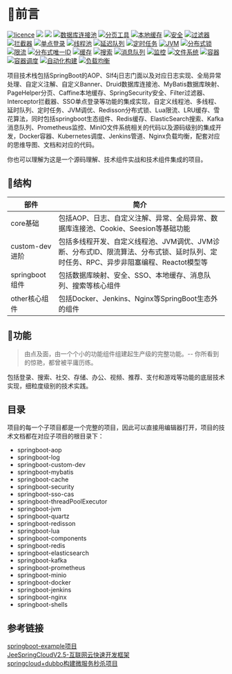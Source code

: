# 🎉前言

[![licence](https://img.shields.io/badge/licence-MIT-blue)](https://img.shields.io/badge/licence-MIT-blue)
[![](https://img.shields.io/badge/切面-aop-brightgreen)](https://img.shields.io/badge/%E5%88%87%E9%9D%A2-aop-brightgreen)
[![](https://img.shields.io/badge/日志-slf4j-yellow)](https://img.shields.io/badge/%E6%97%A5%E5%BF%97-slf4j-yellow)
[![数据库连接池](https://img.shields.io/badge/%E6%95%B0%E6%8D%AE%E5%BA%93%E8%BF%9E%E6%8E%A5%E6%B1%A0-druid-orange)](https://img.shields.io/badge/%E6%95%B0%E6%8D%AE%E5%BA%93%E8%BF%9E%E6%8E%A5%E6%B1%A0-druid-orange)
[![分页工具](https://img.shields.io/badge/%E5%88%86%E9%A1%B5-pagehelper-blue)](https://img.shields.io/badge/%E5%88%86%E9%A1%B5-pagehelper-blue)
[![本地缓存](https://img.shields.io/badge/%E6%9C%AC%E5%9C%B0%E7%BC%93%E5%AD%98-caffine-red)](https://img.shields.io/badge/%E6%9C%AC%E5%9C%B0%E7%BC%93%E5%AD%98-caffine-red)
[![安全](https://img.shields.io/badge/%E5%AE%89%E5%85%A8-springsecurity-green)](https://img.shields.io/badge/%E5%AE%89%E5%85%A8-springsecurity-green)
[![过滤器](https://img.shields.io/badge/%E8%BF%87%E6%BB%A4%E5%99%A8-filter-blue)](https://img.shields.io/badge/%E8%BF%87%E6%BB%A4%E5%99%A8-filter-blue)
[![拦截器](https://img.shields.io/badge/%E6%8B%A6%E6%88%AA%E5%99%A8-intercepter-blue)](https://img.shields.io/badge/%E6%8B%A6%E6%88%AA%E5%99%A8-intercepter-blue)
[![单点登录](https://img.shields.io/badge/%E5%8D%95%E7%82%B9%E7%99%BB%E5%BD%95-cas-orange)](https://img.shields.io/badge/%E5%8D%95%E7%82%B9%E7%99%BB%E5%BD%95-cas-orange)
[![线程池](https://img.shields.io/badge/%E7%BA%BF%E7%A8%8B%E6%B1%A0-ThreadPoolExecutor-blue)](https://img.shields.io/badge/%E7%BA%BF%E7%A8%8B%E6%B1%A0-ThreadPoolExecutor-blue)
[![延迟队列](https://img.shields.io/badge/%E5%BB%B6%E8%BF%9F%E9%98%9F%E5%88%97-delayqueue-blue)](https://img.shields.io/badge/%E5%BB%B6%E8%BF%9F%E9%98%9F%E5%88%97-delayqueue-blue)
[![定时任务](https://img.shields.io/badge/%E5%AE%9A%E6%97%B6%E4%BB%BB%E5%8A%A1-xxl--job-range)](https://img.shields.io/badge/%E5%AE%9A%E6%97%B6%E4%BB%BB%E5%8A%A1-xxl--job-range)
[![JVM](https://img.shields.io/badge/JVM-Arthas-range)](https://img.shields.io/badge/JVM-Arthas-range)
[![分布式锁](https://img.shields.io/badge/%E5%88%86%E5%B8%83%E5%BC%8F%E9%94%81-redisson-red)](https://img.shields.io/badge/%E5%88%86%E5%B8%83%E5%BC%8F%E9%94%81-redisson-red)
[![限流](https://img.shields.io/badge/%E9%99%90%E6%B5%81-lua-blueviolet)](https://img.shields.io/badge/%E9%99%90%E6%B5%81-lua-blueviolet)
[![分布式唯一ID](https://img.shields.io/badge/%E5%88%86%E5%B8%83%E5%BC%8F%E5%94%AF%E4%B8%80ID-snowflake-blue)](https://img.shields.io/badge/%E5%88%86%E5%B8%83%E5%BC%8F%E5%94%AF%E4%B8%80ID-snowflake-blue)
[![缓存](https://img.shields.io/badge/%E7%BC%93%E5%AD%98-redis-important)](https://img.shields.io/badge/%E7%BC%93%E5%AD%98-redis-important)
[![搜索](https://img.shields.io/badge/%E6%90%9C%E7%B4%A2-elasticsearch-brightgreen)](https://img.shields.io/badge/%E6%90%9C%E7%B4%A2-elasticsearch-brightgreen)
[![消息队列](https://img.shields.io/badge/%E6%B6%88%E6%81%AF%E9%98%9F%E5%88%97-kafka-ff6f7f)](https://img.shields.io/badge/%E6%B6%88%E6%81%AF%E9%98%9F%E5%88%97-kafka-ff6f7f)
[![监控](https://img.shields.io/badge/%E7%9B%91%E6%8E%A7-prometheus-e6522c)](https://img.shields.io/badge/%E7%9B%91%E6%8E%A7-prometheus-e6522c)
[![文件系统](https://img.shields.io/badge/%E6%96%87%E4%BB%B6%E7%B3%BB%E7%BB%9F-minio-c72c48)](https://img.shields.io/badge/%E6%96%87%E4%BB%B6%E7%B3%BB%E7%BB%9F-minio-c72c48)
[![容器](https://img.shields.io/badge/%E5%AE%B9%E5%99%A8-docker-2496ed)](https://img.shields.io/badge/%E5%AE%B9%E5%99%A8-docker-2496ed)
[![容器调度](https://img.shields.io/badge/%E5%AE%B9%E5%99%A8%E8%B0%83%E5%BA%A6-kubernetes-3371e3)](https://img.shields.io/badge/%E5%AE%B9%E5%99%A8%E8%B0%83%E5%BA%A6-kubernetes-3371e3)
[![自动化构建](https://img.shields.io/badge/%E8%87%AA%E5%8A%A8%E5%8C%96%E6%9E%84%E5%BB%BA-jenkins-dc3545)](https://img.shields.io/badge/%E8%87%AA%E5%8A%A8%E5%8C%96%E6%9E%84%E5%BB%BA-jenkins-dc3545)
[![负载均衡](https://img.shields.io/badge/%E8%B4%9F%E8%BD%BD%E5%9D%87%E8%A1%A1-nginx-00B140)](https://img.shields.io/badge/%E8%B4%9F%E8%BD%BD%E5%9D%87%E8%A1%A1-nginx-00B140)

​        项目技术栈包括SpringBoot的AOP、Slf4j日志门面以及对应日志实现、全局异常处理、自定义注解、自定义Banner、Druid数据库连接池、MyBatis数据库映射、PageHelper分页、Caffine本地缓存、SpringSecurity安全、Filter过滤器、Interceptor拦截器、SSO单点登录等功能的集成实现，自定义线程池、多线程、延时队列、定时任务、JVM调优、Redisson分布式锁、Lua限流、LRU缓存、雪花算法，同时包括springboot生态组件、Redis缓存、ElasticSearch搜索、Kafka消息队列、Prometheus监控、MinIO文件系统相关的代码以及源码级别的集成开发，Docker容器、Kubernetes调度、Jenkins管道、Nginx负载均衡，配套对应的思维导图、文档和对应的代码。

​        你也可以理解为这是一个源码理解、技术组件实战和技术组件集成的项目。

## 🎯结构

| 部件           | 简介                                                         |
| -------------- | ------------------------------------------------------------ |
| core基础       | 包括AOP、日志、自定义注解、异常、全局异常、数据库连接池、Cookie、Seesion等基础功能 |
| custom-dev进阶 | 包括多线程开发、自定义线程池、JVM调优、JVM诊断、分布式ID、限流算法、分布式锁、延时队列、定时任务、RPC、异步非阻塞编程、Reactot模型等 |
| springboot组件 | 包括数据库映射、安全、SSO、本地缓存、消息队列、搜索等核心组件 |
| other核心组件   | 包括Docker、Jenkins、Nginx等SpringBoot生态外的组件           |

## 🎨功能

> 由点及面，由一个个小的功能组件组建起生产级的完整功能。-- 你所看到的惊艳，都曾被平庸历练。

包括登录、搜索、社交、存储、办公、视频、推荐、支付和游戏等功能的底层技术实现，细粒度级别的技术实践。

## 目录

项目的每一个子项目都是一个完整的项目，因此可以直接用编辑器打开，项目的技术文档都在对应子项目的根目录下：

* springboot-aop
* springboot-log
* springboot-custom-dev
* springboot-mybatis
* springboot-cache
* springboot-security
* springboot-sso-cas
* springboot-threadPoolExecutor
* springboot-jvm
* springboot-quartz
* springboot-redisson
* springboot-lua
* springboot-components
* springboot-redis
* springboot-elasticsearch
* springboot-kafka
* springboot-prometheus
* springboot-minio
* springboot-docker
* springboot-jenkins
* springboot-nginx
* springboot-shells

## 参考链接
[springboot-example项目](https://github.com/L316476844/springbootexample) <br>
[JeeSpringCloudV2.5-互联网云快速开发框架](https://github.com/2014shijina2014/jeeSpringCloud) <br>
[springcloud+dubbo构建微服务秒杀项目](https://github.com/techa03/goodsKill) <br>
